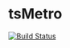 # tsMetro

[![Build Status](https://travis-ci.org/jiep/tsMetro.svg?branch)](https://travis-ci.org/jiep/tsMetro)
